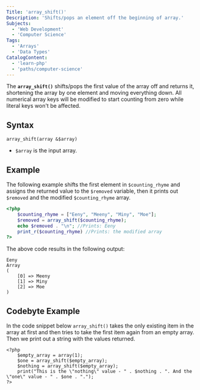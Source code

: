 ```yaml
---
Title: 'array_shift()'
Description: 'Shifts/pops an element off the beginning of array.'
Subjects:
  - 'Web Development'
  - 'Computer Science'
Tags:
  - 'Arrays'
  - 'Data Types'
CatalogContent:
  - 'learn-php'
  - 'paths/computer-science'
---
```


The **`array_shift()`** shifts/pops the first value of the array off and returns it, shortening the array by one element and moving everything down. All numerical array keys will be modified to start counting from zero while literal keys won't be affected.

## Syntax

```pseudo
array_shift(array &$array)
```

- `$array` is the input array.

## Example

The following example shifts the first element in `$counting_rhyme` and assigns the returned value to the `$removed` variable, then it prints out `$removed` and the modified `$counting_rhyme` array.

```php
<?php
    $counting_rhyme = ["Eeny", "Meeny", "Miny", "Moe"];
    $removed = array_shift($counting_rhyme); 
    echo $removed . "\n"; //Prints: Eeny
    print_r($counting_rhyme) //Prints: the modified array
?>
```

The above code results in the following output:

```shell
Eeny
Array
(
    [0] => Meeny
    [1] => Miny
    [2] => Moe
)
```

## Codebyte Example

In the code snippet below `array_shift()` takes the only existing item in the array at first and then tries to take the first item again from an empty array. Then we print out a string with the values returned.

```codebyte/php
<?php
    $empty_array = array(1);
    $one = array_shift($empty_array);
    $nothing = array_shift($empty_array);
    print("This is the \"nothing\" value - " . $nothing . ". And the \"one\" value - " . $one . ".");
?>
```
